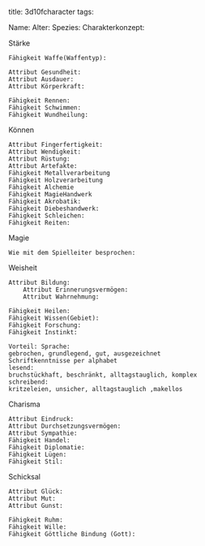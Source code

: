 title: 3d10fcharacter
tags: 

  Name:
Alter:
Spezies:
Charakterkonzept:

Stärke

	Fähigkeit Waffe(Waffentyp):

	Attribut Gesundheit: 
	Attribut Ausdauer: 
	Attribut Körperkraft: 
	
	Fähigkeit Rennen:
	Fähigkeit Schwimmen:
	Fähigkeit Wundheilung:

Können

	Attribut Fingerfertigkeit:
	Attribut Wendigkeit:
	Attribut Rüstung: 
	Attribut Artefakte:
	Fähigkeit Metallverarbeitung
	Fähigkeit Holzverarbeitung
	Fähigkeit Alchemie
	Fähigkeit MagieHandwerk
	Fähigkeit Akrobatik:
	Fähigkeit Diebeshandwerk:
	Fähigkeit Schleichen:
	Fähigkeit Reiten:

Magie

	Wie mit dem Spielleiter besprochen: 

Weisheit

	Attribut Bildung:
        Attribut Erinnerungsvermögen:
        Attribut Wahrnehmung: 
 
	Fähigkeit Heilen:  
	Fähigkeit Wissen(Gebiet):  
	Fähigkeit Forschung:
	Fähigkeit Instinkt:

	Vorteil: Sprache:  
	gebrochen, grundlegend, gut, ausgezeichnet
	Schriftkenntnisse per alphabet 
	lesend:
	bruchstückhaft, beschränkt, alltagstauglich, komplex
	schreibend:
	kritzeleien, unsicher, alltagstauglich ,makellos


	
Charisma

	Attribut Eindruck:
	Attribut Durchsetzungsvermögen:
	Attribut Sympathie:
	Fähigkeit Handel:
	Fähigkeit Diplomatie:
	Fähigkeit Lügen:
	Fähigkeit Stil:

Schicksal

	Attribut Glück:
	Attribut Mut:
	Attribut Gunst:

	Fähigkeit Ruhm:
	Fähigkeit Wille:
	Fähigkeit Göttliche Bindung (Gott):
